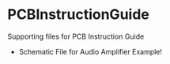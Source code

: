 # PCBInstructionGuide
Supporting files for PCB Instruction Guide
 - Schematic File for Audio Amplifier Example!

